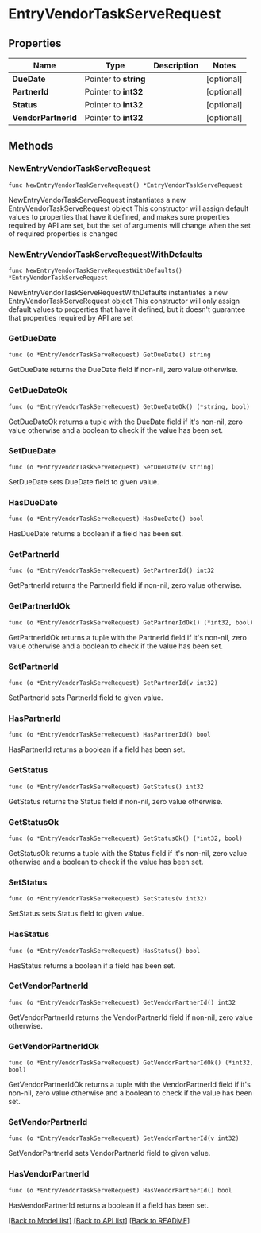 # EntryVendorTaskServeRequest

## Properties

Name | Type | Description | Notes
------------ | ------------- | ------------- | -------------
**DueDate** | Pointer to **string** |  | [optional] 
**PartnerId** | Pointer to **int32** |  | [optional] 
**Status** | Pointer to **int32** |  | [optional] 
**VendorPartnerId** | Pointer to **int32** |  | [optional] 

## Methods

### NewEntryVendorTaskServeRequest

`func NewEntryVendorTaskServeRequest() *EntryVendorTaskServeRequest`

NewEntryVendorTaskServeRequest instantiates a new EntryVendorTaskServeRequest object
This constructor will assign default values to properties that have it defined,
and makes sure properties required by API are set, but the set of arguments
will change when the set of required properties is changed

### NewEntryVendorTaskServeRequestWithDefaults

`func NewEntryVendorTaskServeRequestWithDefaults() *EntryVendorTaskServeRequest`

NewEntryVendorTaskServeRequestWithDefaults instantiates a new EntryVendorTaskServeRequest object
This constructor will only assign default values to properties that have it defined,
but it doesn't guarantee that properties required by API are set

### GetDueDate

`func (o *EntryVendorTaskServeRequest) GetDueDate() string`

GetDueDate returns the DueDate field if non-nil, zero value otherwise.

### GetDueDateOk

`func (o *EntryVendorTaskServeRequest) GetDueDateOk() (*string, bool)`

GetDueDateOk returns a tuple with the DueDate field if it's non-nil, zero value otherwise
and a boolean to check if the value has been set.

### SetDueDate

`func (o *EntryVendorTaskServeRequest) SetDueDate(v string)`

SetDueDate sets DueDate field to given value.

### HasDueDate

`func (o *EntryVendorTaskServeRequest) HasDueDate() bool`

HasDueDate returns a boolean if a field has been set.

### GetPartnerId

`func (o *EntryVendorTaskServeRequest) GetPartnerId() int32`

GetPartnerId returns the PartnerId field if non-nil, zero value otherwise.

### GetPartnerIdOk

`func (o *EntryVendorTaskServeRequest) GetPartnerIdOk() (*int32, bool)`

GetPartnerIdOk returns a tuple with the PartnerId field if it's non-nil, zero value otherwise
and a boolean to check if the value has been set.

### SetPartnerId

`func (o *EntryVendorTaskServeRequest) SetPartnerId(v int32)`

SetPartnerId sets PartnerId field to given value.

### HasPartnerId

`func (o *EntryVendorTaskServeRequest) HasPartnerId() bool`

HasPartnerId returns a boolean if a field has been set.

### GetStatus

`func (o *EntryVendorTaskServeRequest) GetStatus() int32`

GetStatus returns the Status field if non-nil, zero value otherwise.

### GetStatusOk

`func (o *EntryVendorTaskServeRequest) GetStatusOk() (*int32, bool)`

GetStatusOk returns a tuple with the Status field if it's non-nil, zero value otherwise
and a boolean to check if the value has been set.

### SetStatus

`func (o *EntryVendorTaskServeRequest) SetStatus(v int32)`

SetStatus sets Status field to given value.

### HasStatus

`func (o *EntryVendorTaskServeRequest) HasStatus() bool`

HasStatus returns a boolean if a field has been set.

### GetVendorPartnerId

`func (o *EntryVendorTaskServeRequest) GetVendorPartnerId() int32`

GetVendorPartnerId returns the VendorPartnerId field if non-nil, zero value otherwise.

### GetVendorPartnerIdOk

`func (o *EntryVendorTaskServeRequest) GetVendorPartnerIdOk() (*int32, bool)`

GetVendorPartnerIdOk returns a tuple with the VendorPartnerId field if it's non-nil, zero value otherwise
and a boolean to check if the value has been set.

### SetVendorPartnerId

`func (o *EntryVendorTaskServeRequest) SetVendorPartnerId(v int32)`

SetVendorPartnerId sets VendorPartnerId field to given value.

### HasVendorPartnerId

`func (o *EntryVendorTaskServeRequest) HasVendorPartnerId() bool`

HasVendorPartnerId returns a boolean if a field has been set.


[[Back to Model list]](../README.md#documentation-for-models) [[Back to API list]](../README.md#documentation-for-api-endpoints) [[Back to README]](../README.md)


